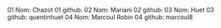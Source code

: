 01 Nom: Chazot
01 github:
02 Nom: Mariani
02 github:
03 Nom: Huet
03 github: quentinhuet
04 Nom: Marcoul Robin
04 github: marcoul8